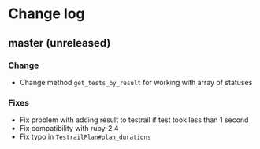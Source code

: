# Change log

## master (unreleased)
### Change
* Change method `get_tests_by_result` for working with array of statuses
### Fixes
* Fix problem with adding result to testrail if test took less than 1 second
* Fix compatibility with ruby-2.4
* Fix typo in `TestrailPlan#plan_durations`
